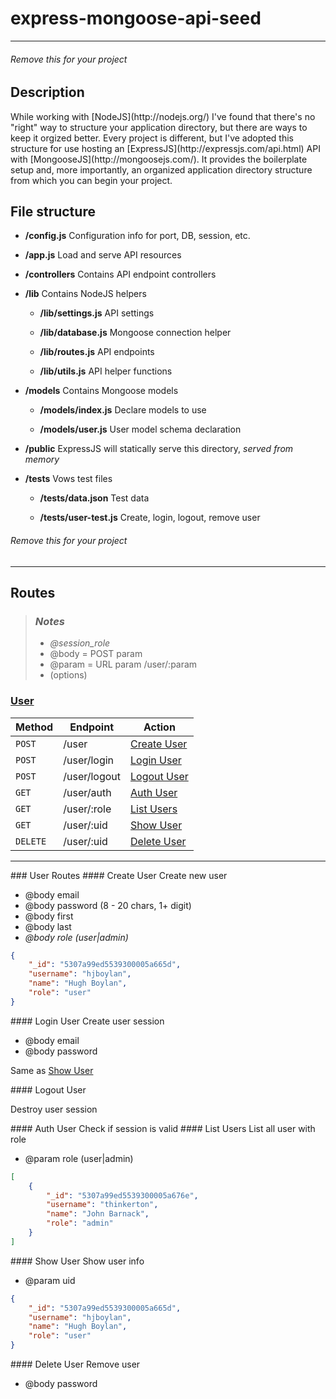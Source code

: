 # express-mongoose-api-seed

- - - 
###### *Remove this for your project*

## Description

<p>While working with [NodeJS](http://nodejs.org/) I&apos;ve found that there&apos;s no "right" way to structure your application directory, but there are ways to keep it orgized better. Every project is different, but I&apos;ve adopted this structure for use hosting an [ExpressJS](http://expressjs.com/api.html) API with [MongooseJS](http://mongoosejs.com/). It provides the boilerplate setup and, more importantly, an organized application directory structure from which you can begin your project.</p>

## File structure

* **/config.js** Configuration info for port, DB, session, etc.

* **/app.js** Load and serve API resources

* **/controllers** Contains API endpoint controllers

* **/lib** Contains NodeJS helpers
  * **/lib/settings.js** API settings

  * **/lib/database.js** Mongoose connection helper

  * **/lib/routes.js** API endpoints

  * **/lib/utils.js** API helper functions

* **/models** Contains Mongoose models
  * **/models/index.js** Declare models to use

  * **/models/user.js** User model schema declaration

* **/public** ExpressJS will statically serve this directory, *served from memory*

* **/tests** Vows test files
  * **/tests/data.json** Test data

  * **/tests/user-test.js** Create, login, logout, remove user

###### *Remove this for your project*
- - - 

## Routes
>### *Notes*
>* *@session_role*
>* @body   = POST param 
>* @param = URL param /user/:param 
>* (options)

### [User](#user-routes)
 Method        | Endpoint                  | Action 
-------------  | ------------------------- | -----------------------------------------
`POST`         | /user                     | [Create User](#create-user)
`POST`         | /user/login               | [Login User](#login-user)
`POST`         | /user/logout              | [Logout User](#logout-user)
`GET`          | /user/auth                | [Auth User](#auth-user)
`GET`          | /user/:role               | [List Users](#list-users)
`GET`          | /user/:uid                | [Show User](#show-user)
`DELETE`       | /user/:uid                | [Delete User](#delete-user)

- - -

<a name="user-routes">
### User Routes

<a name="create-user">
#### Create User
Create new user

- @body email 
- @body password (8 - 20 chars, 1+ digit) 
- @body first 
- @body last 
- *@body role (user|admin)*
```json
{
    "_id": "5307a99ed5539300005a665d",
    "username": "hjboylan",
    "name": "Hugh Boylan",
    "role": "user"
}
```


<a name="login-user">
#### Login User
Create user session

- @body email  
- @body password

Same as [Show User](#show-user)


<a name="logout-user">
#### Logout User

Destroy user session 

<a name="auth-user">
#### Auth User
Check if session is valid  


<a name="list-users">
#### List Users
List all user with role

- @param role (user|admin)
```json
[
    {
        "_id": "5307a99ed5539300005a676e",
        "username": "thinkerton",
        "name": "John Barnack",
        "role": "admin"
    }
]
```


<a name="show-user">
#### Show User
Show user info

- @param uid
```json
{
    "_id": "5307a99ed5539300005a665d",
    "username": "hjboylan",
    "name": "Hugh Boylan",
    "role": "user"
}
```


<a name="delete-user">
#### Delete User
Remove user

- @body password 

